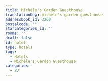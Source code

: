 ```yaml
---
title: Michèle's Garden Guesthouse
translationKey: michèle's-garden-guesthouse
addressbook_id: 3260
postalcode: ''
starcategories_id: ''
rooms: ''
draft: false
id: hotel
type: hotels
tags:
  - Hotels
  - Michèle's Garden Guesthouse
categories:
  - 23
---
```

